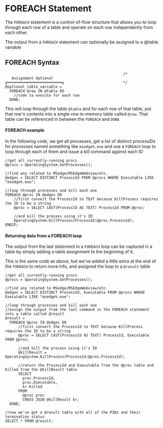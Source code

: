 # FOREACH Statement
The `FOREACH` statement is a control-of-flow structure that allows you to loop through each row of a table and operate on each row independently from each other.

The output from a `FOREACH` statement can optionally be assigned to a @table variable

## FOREACH Syntax
```
                                                      /*
   Assignment Optional
╔═════════════════════════╗                           */
@optional_table_variable =
  FOREACH @row IN @table DO
    //code to execute for each row
  DONE;
```
This will loop through the table `@table` and for each row of that table, put that row's contents into a single-row in-memory table called `@row`.
That table can be referenced in between the `FOREACH` and `DONE`

#### FOREACH example
In the following code, we get all processes, get a list of distinct processIDs for processes named something like `msedge%.exe` and use a `FOREACH` loop to loop through each of them and issue a kill command against each ID
```
//get all currently-running procs
@procs = OperatingSystem.GetProcesses();

//find any related to MSedge/MSEdgeWebview/etc. 
@edges = SELECT DISTINCT ProcessId FROM @procs WHERE Executable LIKE "msedge%.exe";

//loop through processes and kill each one
FOREACH @proc IN @edges DO
    //first convert the ProcessId to TEXT because KillProcess requires the ID to be a string
    @proc = SELECT CAST(ProcessId AS TEXT) ProcessId FROM @proc;

    //and kill the process using it's ID
    OperatingSystem.KillProcess(ProcessId:@proc.ProcessId);
ENDIF;
```

#### Returning data from a FOREACH loop
The output from the last statement in a `FOREACH` loop can be captured in a table by simply adding a table assignment to the beginning of it.

This is the same code as above, but we've added a little extra at the end of the `FOREACH` to return more info, and assigned the loop to a `@result` table
```
//get all currently-running procs
@procs = OperatingSystem.GetProcesses();

//find any related to MSedge/MSEdgeWebview/etc. 
@edges = SELECT DISTINCT ProcessId, Executable FROM @procs WHERE Executable LIKE "msedge%.exe";

//loop through processes and kill each one
//assign the output from the last command in the FOREACH statement into a table called @result
@result = 
  FOREACH @proc IN @edges DO
      //first convert the ProcessId to TEXT because KillProcess requires the ID to be a string
      @proc = SELECT CAST(ProcessId AS TEXT) ProcessId, Executable FROM @proc;
  
      //and kill the process using it's ID
      @killResult = OperatingSystem.KillProcess(ProcessId:@proc.ProcessId);

      //return the ProcessId and Executable from the @proc table and Killed from the @killResult table
      SELECT
        proc.ProcessId,
        proc.Executable,
        kr.Killed
      FROM
        @proc proc
        CROSS JOIN @killResult kr;
  DONE;

//now we've got a @result table with all of the PIDs and their termination status
SELECT * FROM @result;
```
